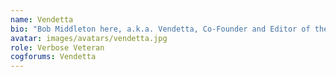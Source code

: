 ```yaml
---
name: Vendetta
bio: "Bob Middleton here, a.k.a. Vendetta, Co-Founder and Editor of the ChoiceScriptDev Wiki and author of the longest-running on-off WIP saga in CS history, Vendetta: Rise of a Gangster.<br><br>With a professional background in systems and strategy game design stretching back many years, I've been involved with CSIDE since the beginning and have contributed ideas towards many of its features and functions.<br><br>I felt compelled to pay homage to its brilliance in the form of a 23k-word Interactive Tutorial: Learning Basic ChoiceScript, to aid newcomers to CS—and CSIDE alike. I would very much welcome your questions and feedback to help me fine-tune the Tutorial for future new users."
avatar: images/avatars/vendetta.jpg
role: Verbose Veteran
cogforums: Vendetta
---
```

